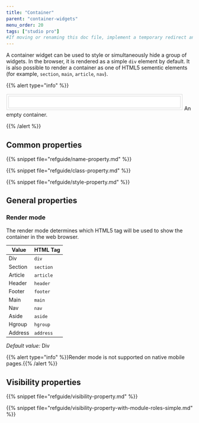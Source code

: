 ```yaml
---
title: "Container"
parent: "container-widgets"
menu_order: 20
tags: ["studio pro"]
#If moving or renaming this doc file, implement a temporary redirect and let the respective team know they should update the URL in the product. See Mapping to Products for more details.
---
```


A container widget can be used to style or simultaneously hide a group of widgets. In the browser, it is rendered as a simple `div` element by default. It is also possible to render a container as one of HTML5 sementic elements (for example, `section`, `main`, `article`, `nav`).

{{% alert type="info" %}}

![](attachments/16713858/16843976.png)
An empty container.

{{% /alert %}}

## Common properties

{{% snippet file="refguide/name-property.md" %}}

{{% snippet file="refguide/class-property.md" %}}

{{% snippet file="refguide/style-property.md" %}}

## General properties

### Render mode

The render mode determines which HTML5 tag will be used to show the container in the web browser.

| Value     | HTML Tag    |
| --------- | ----------- |
| Div       | `div`       |
| Section   | `section`   |
| Article   | `article`   |
| Header    | `header`    |
| Footer    | `footer`    |
| Main      | `main`      |
| Nav       | `nav`       |
| Aside     | `aside`     |
| Hgroup    | `hgroup`    |
| Address   | `address`   |

_Default value:_ Div

{{% alert type="info" %}}Render mode is not supported on native mobile pages.{{% /alert %}}

## Visibility properties

{{% snippet file="refguide/visibility-property.md" %}}

{{% snippet file="refguide/visibility-property-with-module-roles-simple.md" %}}
